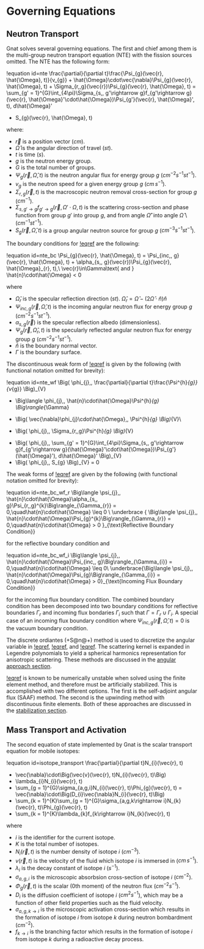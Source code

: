 # Governing Equations

## Neutron Transport

Gnat solves several governing equations. The first and chief among them is the
multi-group neutron transport equation (NTE) with the fission sources omitted.
The NTE has the following form:

!equation id=nte
\frac{\partial}{\partial t}\frac{\Psi_{g}(\vec{r}, \hat{\Omega}, t)}{v_{g}} + \hat{\Omega}\cdot\vec{\nabla}\Psi_{g}(\vec{r}, \hat{\Omega}, t) + \Sigma_{r,\,g}(\vec{r})\Psi_{g}(\vec{r}, \hat{\Omega}, t) =
\sum_{g' = 1}^{G}\int_{4\pi}\Sigma_{s,\, g'\rightarrow g}f_{g'\rightarrow g}(\vec{r}, \hat{\Omega}'\cdot\hat{\Omega})\Psi_{g'}(\vec{r}, \hat{\Omega}', t)\, d\hat{\Omega}'
+ S_{g}(\vec{r}, \hat{\Omega}, t)

where:

- $\vec{r}$ is a position vector ($cm$).
- $\hat{\Omega}$ is the angular direction of travel ($st$).
- $t$ is time ($s$).
- $g$ is the neutron energy group.
- $G$ is the total number of groups.
- $\Psi_{g}(\vec{r}, \hat{\Omega}, t)$ is the neutron angular flux for energy group $g$
  ($cm^{-2}s^{-1}st^{-1}$).
- $v_{g}$ is the neutron speed for a given energy group $g$ ($cm\, s^{-1}$).
- $\Sigma_{r,\,g}(\vec{r}, t)$ is the macroscopic neutron removal cross-section for group $g$ ($cm^{-1}$).
- $\Sigma_{s,\, g'\rightarrow g}f_{g'\rightarrow g}(\vec{r}, \Omega'\cdot\Omega, t)$
  is the scattering cross-section and phase function from group $g'$ into group $g$,
  and from angle $\hat{\Omega}'$ into angle $\hat{\Omega}$ \\ ($cm^{-1}st^{-1}$).
- $S_{g}(\vec{r}, \hat{\Omega}, t)$ is a group angular neutron source for group $g$
  ($cm^{-3}s^{-1}st^{-1}$).

The boundary conditions for [!eqref](nte) are the following:

!equation id=nte_bc
\Psi_{g}(\vec{r}, \hat{\Omega}, t) = \Psi_{inc,\, g}(\vec{r}, \hat{\Omega}, t) + \alpha_{s,\, g}(\vec{r})\Psi_{g}(\vec{r}, \hat{\Omega}_{r}, t),\\
\vec{r}\in\Gamma\text{ and } \hat{n}\cdot\hat{\Omega} < 0

where

- $\hat{\Omega}_{r}$ is the specular reflection direction ($st$). $\hat{\Omega}_{r} = \hat{\Omega} - (2\hat{\Omega}\cdot\hat{n})\hat{n}$
- $\Psi_{inc,\, g}(\vec{r}, \hat{\Omega}, t)$ is the incoming angular neutron flux for energy group $g$
  ($cm^{-2}s^{-1}st^{-1}$).
- $\alpha_{s,\, g}(\vec{r})$ is the specular reflection albedo (dimensionless).
- $\Psi_{g}(\vec{r}, \hat{\Omega}_{r}, t)$ is the specularly reflected angular neutron flux for energy group $g$
  ($cm^{-2}s^{-1}st^{-1}$).
- $\hat{n}$ is the boundary normal vector.
- $\Gamma$ is the boundary surface.

The discontinuous weak form of [!eqref](nte) is given by the following (with functional
notation omitted for brevity):

!equation id=nte_wf
\Big( \phi_{j},\, \frac{\partial}{\partial t}\frac{\Psi^{h}_{g}}{v_{g}} \Big)_{V}
+ \Big\langle \phi_{j},\, \hat{n}\cdot\hat{\Omega}\Psi^{h}_{g} \Big\rangle_{\Gamma}
- \Big( \vec{\nabla}\phi_{j}\cdot\hat{\Omega},\, \Psi^{h}_{g} \Big)_{V}\\
+ \Big( \phi_{j},\, \Sigma_{r,\,g}\Psi^{h}_{g} \Big)_{V}
- \Big( \phi_{j},\, \sum_{g' = 1}^{G}\int_{4\pi}\Sigma_{s,\, g'\rightarrow g}f_{g'\rightarrow g}(\hat{\Omega}'\cdot\hat{\Omega})\Psi_{g'}(\hat{\Omega}')\, d\hat{\Omega}' \Big)_{V}
- \Big( \phi_{j},\, S_{g} \Big)_{V} = 0

The weak forms of [!eqref](nte_bc) are given by the following (with functional notation omitted for brevity):

!equation id=nte_bc_wf_r
\Big\langle \psi_{j},\, \hat{n}\cdot\hat{\Omega}\alpha_{s,\, g}\Psi_{r,\,g}^{k}\Big\rangle_{\Gamma_{r}} = 0,\quad\hat{n}\cdot\hat{\Omega} \leq 0
\\
\underbrace
{
\Big\langle \psi_{j},\, \hat{n}\cdot\hat{\Omega}\Psi_{g}^{k}\Big\rangle_{\Gamma_{r}} = 0,\quad\hat{n}\cdot\hat{\Omega} > 0
}_{\text{Reflective Boundary Condition}}

for the reflective boundary condition and

!equation id=nte_bc_wf_i
\Big\langle \psi_{j},\, \hat{n}\cdot\hat{\Omega}\Psi_{inc,\, g}\Big\rangle_{\Gamma_{i}} = 0,\quad\hat{n}\cdot\hat{\Omega} \leq 0\\
\underbrace{\Big\langle \psi_{j},\, \hat{n}\cdot\hat{\Omega}\Psi_{g}\Big\rangle_{\Gamma_{i}} = 0,\quad\hat{n}\cdot\hat{\Omega} > 0}_{\text{Incoming Flux Boundary Condition}}

for the incoming flux boundary condition. The combined boundary condition has been
decomposed into two boundary conditions for reflective boundaries $\Gamma_{r}$ and
incoming flux bondaries $\Gamma_{i}$ such that $\Gamma = \Gamma_{r}\cup\Gamma_{i}$.
A special case of an incoming flux boundary condition where $\Psi_{inc,\, g}(\vec{r}, \hat{\Omega}, t) = 0$
is the vacuum boundary condition.

The discrete ordiantes (+S@n@+) method is used to discretize the angular variable in
[!eqref](nte_wf), [!eqref](nte_bc_wf_r), and [!eqref](nte_bc_wf_i). The scattering kernel is expanded in Legendre
polynomials to yield a spherical harmonics representation for anisotropic scattering.
These methods are discussed in the [angular approach section](nte_angular_approach.md).

[!eqref](nte_wf) is known to be numerically unstable when solved using the finite element method, and therefore must be artificially stabilized. This is accomplished with two different options. The first is the self-adjoint angular flux (SAAF) method. The second is the upwinding method with discontinuous finite elements. Both of these approaches are discussed in the [stabilization section](stabilization.md).

## Mass Transport and Activation

The second equation of state implemented by Gnat is the scalar transport equation
for mobile isotopes:

!equation id=isotope_transport
\frac{\partial}{\partial t}N_{i}(\vec{r}, t)
+ \vec{\nabla}\cdot\Big(\vec{v}(\vec{r}, t)N_{i}(\vec{r}, t)\Big)
+ \lambda_{i}N_{i}(\vec{r}, t)
+ \sum_{g = 1}^{G}\sigma_{a,g,i}N_{i}(\vec{r}, t)\Phi_{g}(\vec{r}, t)
= \vec{\nabla}\cdot\Big(D_{i}\vec{\nabla}N_{i}(\vec{r}, t)\Big)
+ \sum_{k = 1}^{K}\sum_{g = 1}^{G}\sigma_{a,g,k\rightarrow i}N_{k}(\vec{r}, t)\Phi_{g}(\vec{r}, t)
+ \sum_{k = 1}^{K}\lambda_{k}f_{k\rightarrow i}N_{k}(\vec{r}, t)

where

- $i$ is the identifier for the current isotope.
- $K$ is the total number of isotopes.
- $N_{i}(\vec{r}, t)$ is the number density of isotope $i$ ($cm^{-3}$).
- $v(\vec{r}, t)$ is the velocity of the fluid which isotope $i$ is immersed in ($cm\,s^{-1}$).
- $\lambda_{i}$ is the decay constant of isotope $i$ ($s^{-1}$).
- $\sigma_{a,g,i}$ is the microscopic absorbsion cross-section of isotope $i$ ($cm^{-2}$).
- $\Phi_{g}(\vec{r}, t)$ is the scalar (0th moment) of the neutron flux ($cm^{-2}s^{-1}$).
- $D_{i}$ is the diffusion coefficient of isotope $i$ ($cm^{2}s^{-1}$),
  which may be a function of other field properties such as the fluid velocity.
- $\sigma_{a,g,k\rightarrow i}$ is the microscopic activation cross-section
  which results in the formation of isotope $i$ from isotope $k$ during neutron
  bombardment ($cm^{-2}$).
- $f_{k\rightarrow i}$ is the branching factor which results in the formation of
  isotope $i$ from isotope $k$ during a radioactive decay process.
